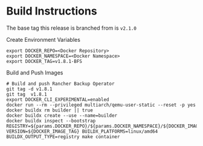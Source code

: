 # Build Instructions

The base tag this release is branched from is `v2.1.0`

Create Environment Variables

```
export DOCKER_REPO=<Docker Repository>
export DOCKER_NAMESPACE=<Docker Namespace>
export DOCKER_TAG=v1.8.1-BFS
```

Build and Push Images

```
# Build and push Rancher Backup Operator
git tag -d v1.8.1
git tag  v1.8.1
export DOCKER_CLI_EXPERIMENTAL=enabled
docker run --rm --privileged multiarch/qemu-user-static --reset -p yes
docker buildx rm builder || true
docker buildx create --use --name=builder
docker buildx inspect --bootstrap
REGISTRY=${params.DOCKER_REPO}/${params.DOCKER_NAMESPACE}/${DOCKER_IMAGE_NAME} VERSION=${DOCKER_IMAGE_TAG} BUILDX_PLATFORMS=linux/amd64 BUILDX_OUTPUT_TYPE=registry make container
```